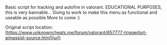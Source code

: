 Basic script for tracking and autofire in valorant.
EDUCATIONAL PURPOSES, this is very bannable...
Going to work to make this menu as functional and useable as possible
More to come :)

Original script location: [https://www.unknowncheats.me/forum/valorant/657777-triggerbot-aimassist-source.html](url)
